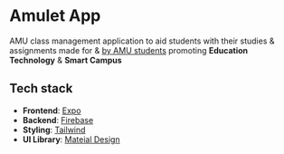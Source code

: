 
# Amulet App

AMU class management application to aid students with their studies & assignments made for & [by AMU students](PARTICIPANTS.md) promoting **Education Technology** & **Smart Campus**

## Tech stack

- **Frontend**:   [Expo](https://medium.com/@fredrik.burmester/bottom-tabs-in-expo-router-with-authentication-acf7f7edee6d)
- **Backend**:    [Firebase](https://docs.expo.dev/guides/using-firebase/)
- **Styling**:    [Tailwind](https://www.nativewind.dev/quick-starts/expo)
- **UI Library**: [Mateial Design](https://callstack.github.io/react-native-paper/docs/components/ActivityIndicator)


